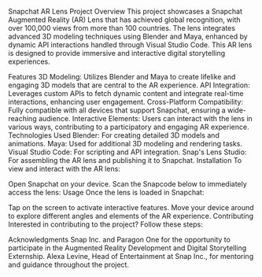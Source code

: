 

Snapchat AR Lens Project
Overview
This project showcases a Snapchat Augmented Reality (AR) Lens that has achieved global recognition, with over 100,000 views from more than 100 countries. The lens integrates advanced 3D modeling techniques using Blender and Maya, enhanced by dynamic API interactions handled through Visual Studio Code. This AR lens is designed to provide immersive and interactive digital storytelling experiences.

Features
3D Modeling: Utilizes Blender and Maya to create lifelike and engaging 3D models that are central to the AR experience.
API Integration: Leverages custom APIs to fetch dynamic content and integrate real-time interactions, enhancing user engagement.
Cross-Platform Compatibility: Fully compatible with all devices that support Snapchat, ensuring a wide-reaching audience.
Interactive Elements: Users can interact with the lens in various ways, contributing to a participatory and engaging AR experience.
Technologies Used
Blender: For creating detailed 3D models and animations.
Maya: Used for additional 3D modeling and rendering tasks.
Visual Studio Code: For scripting and API integration.
Snap's Lens Studio: For assembling the AR lens and publishing it to Snapchat.
Installation
To view and interact with the AR lens:

Open Snapchat on your device.
Scan the Snapcode below to immediately access the lens:
Usage
Once the lens is loaded in Snapchat:

Tap on the screen to activate interactive features.
Move your device around to explore different angles and elements of the AR experience.
Contributing
Interested in contributing to the project? Follow these steps:



Acknowledgments
Snap Inc. and Paragon One for the opportunity to participate in the Augmented Reality Development and Digital Storytelling Externship.
Alexa Levine, Head of Entertainment at Snap Inc., for mentoring and guidance throughout the project.
